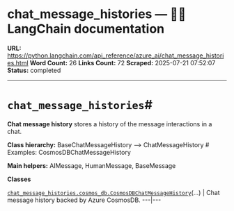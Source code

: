 # chat_message_histories — 🦜🔗 LangChain  documentation

**URL:** https://python.langchain.com/api_reference/azure_ai/chat_message_histories.html
**Word Count:** 26
**Links Count:** 72
**Scraped:** 2025-07-21 07:52:07
**Status:** completed

---

# `chat_message_histories`\#

**Chat message history** stores a history of the message interactions in a chat.

**Class hierarchy:**               BaseChatMessageHistory --> <name>ChatMessageHistory  # Examples: CosmosDBChatMessageHistory     

**Main helpers:**               AIMessage, HumanMessage, BaseMessage     

**Classes**

[`chat_message_histories.cosmos_db.CosmosDBChatMessageHistory`](https://python.langchain.com/api_reference/azure_ai/chat_message_histories/langchain_azure_ai.chat_message_histories.cosmos_db.CosmosDBChatMessageHistory.html#langchain_azure_ai.chat_message_histories.cosmos_db.CosmosDBChatMessageHistory "langchain_azure_ai.chat_message_histories.cosmos_db.CosmosDBChatMessageHistory")\(...\) | Chat message history backed by Azure CosmosDB.   ---|---